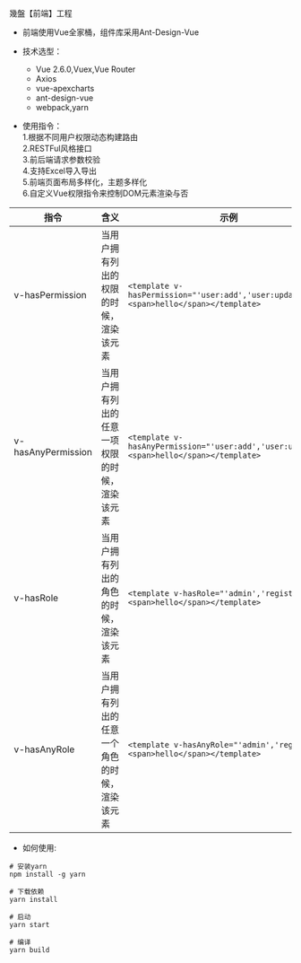 幾盤【前端】工程

- 前端使用Vue全家桶，组件库采用Ant-Design-Vue

- 技术选型：
    * Vue 2.6.0,Vuex,Vue Router
    * Axios
    * vue-apexcharts
    * ant-design-vue
    * webpack,yarn

- 使用指令：  
1.根据不同用户权限动态构建路由  
2.RESTFul风格接口  
3.前后端请求参数校验  
4.支持Excel导入导出  
5.前端页面布局多样化，主题多样化  
6.自定义Vue权限指令来控制DOM元素渲染与否  

指令 | 含义| 示例
---|---|---
v-hasPermission | 当用户拥有列出的权限的时候，渲染该元素 |`<template v-hasPermission="'user:add','user:update'"><span>hello</span></template>`
v-hasAnyPermission | 当用户拥有列出的任意一项权限的时候，渲染该元素 |`<template v-hasAnyPermission="'user:add','user:update'"><span>hello</span></template>`
v-hasRole | 当用户拥有列出的角色的时候，渲染该元素 |`<template v-hasRole="'admin','register'"><span>hello</span></template>`
v-hasAnyRole | 当用户拥有列出的任意一个角色的时候，渲染该元素 |`<template v-hasAnyRole="'admin','register'"><span>hello</span></template>`

- 如何使用:  
~~~
# 安装yarn
npm install -g yarn

# 下载依赖
yarn install

# 启动
yarn start

# 编译
yarn build